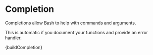 # Completion

Completions allow Bash to help with commands and arguments.

This is automatic if you document your functions and provide an error handler.

{buildCompletion}
